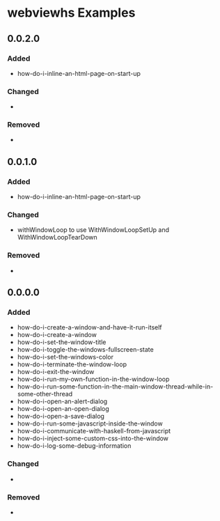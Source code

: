 # webviewhs Examples

## 0.0.2.0

### Added

- how-do-i-inline-an-html-page-on-start-up

### Changed

-

### Removed

-

## 0.0.1.0

### Added

- how-do-i-inline-an-html-page-on-start-up

### Changed

- withWindowLoop to use WithWindowLoopSetUp and WithWindowLoopTearDown

### Removed

-

## 0.0.0.0

### Added

- how-do-i-create-a-window-and-have-it-run-itself
- how-do-i-create-a-window
- how-do-i-set-the-window-title
- how-do-i-toggle-the-windows-fullscreen-state
- how-do-i-set-the-windows-color
- how-do-i-terminate-the-window-loop
- how-do-i-exit-the-window
- how-do-i-run-my-own-function-in-the-window-loop
- how-do-i-run-some-function-in-the-main-window-thread-while-in-some-other-thread
- how-do-i-open-an-alert-dialog
- how-do-i-open-an-open-dialog
- how-do-i-open-a-save-dialog
- how-do-i-run-some-javascript-inside-the-window
- how-do-i-communicate-with-haskell-from-javascript
- how-do-i-inject-some-custom-css-into-the-window
- how-do-i-log-some-debug-information

### Changed

-

### Removed

-
